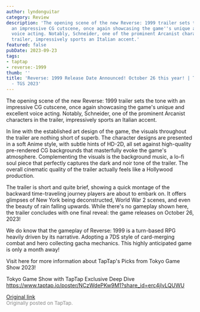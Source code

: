 ```yaml
---
author: lyndonguitar
category: Review
description: 'The opening scene of the new Reverse: 1999 trailer sets the tone with
  an impressive CG cutscene, once again showcasing the game''s unique and excellent
  voice acting. Notably, Schneider, one of the prominent Arcanist characters in the
  trailer, impressively sports an Italian accent.'
featured: false
pubDate: 2023-09-23
tags:
- taptap
- reverse:-1999
thumb: ''
title: 'Reverse: 1999 Release Date Announced! October 26 this year! | Trailer Impressions
  - TGS 2023'
---
```


The opening scene of the new Reverse: 1999 trailer sets the tone with an impressive CG cutscene, once again showcasing the game's unique and excellent voice acting. Notably, Schneider, one of the prominent Arcanist characters in the trailer, impressively sports an Italian accent.

In line with the established art design of the game, the visuals throughout the trailer are nothing short of superb. The character designs are presented in a soft Anime style, with subtle hints of HD-2D, all set against high-quality pre-rendered CG backgrounds that masterfully evoke the game's atmosphere. Complementing the visuals is the background music, a lo-fi soul piece that perfectly captures the dark and noir tone of the trailer. The overall cinematic quality of the trailer actually feels like a Hollywood production.

The trailer is short and quite brief, showing a quick montage of the backward time-traveling journey players are about to embark on. It offers glimpses of New York being deconstructed, World War 2 scenes, and even the beauty of rain falling upwards. While there's no gameplay shown here, the trailer concludes with one final reveal: the game releases on October 26, 2023!

We do know that the gameplay of Reverse: 1999 is a turn-based RPG heavily driven by its narrative. Adopting a 7DS style of card-merging combat and hero collecting gacha mechanics. This highly anticipated game is only a month away!

Visit here for more information about TapTap's Picks from Tokyo Game Show 2023!

Tokyo Game Show with TapTap Exclusive Deep Dive
https://www.taptap.io/poster/NCzWdePKw9M1?share_id=erc4jlvLQUWU

[Original link](https://www.taptap.io/post/6336643)<br><span style="font-size: 0.95em; color: #888;">Originally posted on TapTap.</span>